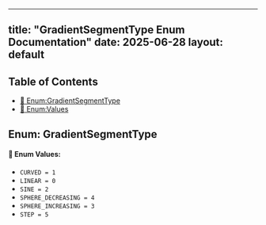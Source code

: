 <!-- Formatted by A³BS formatter.py -->
<!-- Generated by A³BS document.py -->
---
title: "GradientSegmentType Enum Documentation"
date: 2025-06-28
layout: default
---

## Table of Contents
- [🔧 Enum:GradientSegmentType](#enum-gradientsegmenttype)
- [🔧 Enum:Values](#enum-values)
## Enum: GradientSegmentType
#### 📝 Enum Values:
<a name="enum-values"></a>
  - `CURVED = 1`
  - `LINEAR = 0`
  - `SINE = 2`
  - `SPHERE_DECREASING = 4`
  - `SPHERE_INCREASING = 3`
  - `STEP = 5`